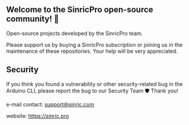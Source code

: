 ## Welcome to the SinricPro open-source community! 👋

Open-source projects developed by the SinricPro team.

Please support us by buying a SinricPro subscription or joining us in the maintenance of these repositories. Your help will be very appreciated.

## Security

If you think you found a vulnerability or other security-related bug in the Arduino CLI, please report the bug to our Security Team 🛡️ Thank you!

e-mail contact: support@sinric.com

website: https://sinric.pro
